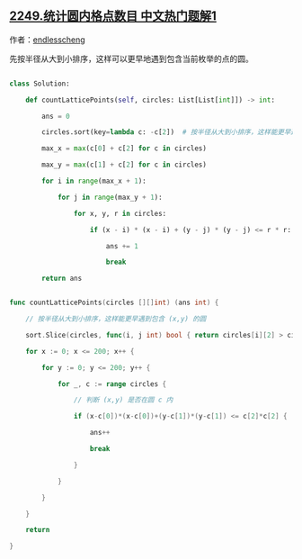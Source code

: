 ## [2249.统计圆内格点数目 中文热门题解1](https://leetcode.cn/problems/count-lattice-points-inside-a-circle/solutions/100000/mei-ju-suo-you-dian-by-endlesscheng-u049)

作者：[endlesscheng](https://leetcode.cn/u/endlesscheng)

先按半径从大到小排序，这样可以更早地遇到包含当前枚举的点的圆。

```python [sol1-Python3]
class Solution:
    def countLatticePoints(self, circles: List[List[int]]) -> int:
        ans = 0
        circles.sort(key=lambda c: -c[2])  # 按半径从大到小排序，这样能更早遇到包含 (i,j) 的圆
        max_x = max(c[0] + c[2] for c in circles)
        max_y = max(c[1] + c[2] for c in circles)
        for i in range(max_x + 1):
            for j in range(max_y + 1):
                for x, y, r in circles:
                    if (x - i) * (x - i) + (y - j) * (y - j) <= r * r:
                        ans += 1
                        break
        return ans
```

```go [sol1-Go]
func countLatticePoints(circles [][]int) (ans int) {
	// 按半径从大到小排序，这样能更早遇到包含 (x,y) 的圆
	sort.Slice(circles, func(i, j int) bool { return circles[i][2] > circles[j][2] })
	for x := 0; x <= 200; x++ {
		for y := 0; y <= 200; y++ {
			for _, c := range circles {
				// 判断 (x,y) 是否在圆 c 内
				if (x-c[0])*(x-c[0])+(y-c[1])*(y-c[1]) <= c[2]*c[2] {
					ans++
					break
				}
			}
		}
	}
	return
}
```